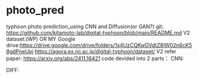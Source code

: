 # photo_pred
typhoon photo prediction_using CNN and Diffusion(or GAN?)
git:
https://github.com/kitamoto-lab/digital-typhoon/blob/main/README.md
V2 dataset:(WP) OR MY Google drive:https://drive.google.com/drive/folders/1x4UzCQKwDVdtZ8IW02n6cK58gdPneUpj
https://agora.ex.nii.ac.jp/digital-typhoon/dataset/
V2 refer paper:
https://arxiv.org/abs/2411.16421
code devided into 2 parts：
CNN:

DIFF:
